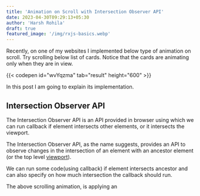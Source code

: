 ```yaml
---
title: 'Animation on Scroll with Intersection Observer API'
date: 2023-04-30T09:29:13+05:30
author: 'Harsh Rohila'
draft: true
featured_image: '/img/rxjs-basics.webp'
---
```


Recently, on one of my websites I implemented below type of animation on scroll. Try scrolling below list of cards. Notice that the cards are animating only when they are in view.

{{< codepen id="wvYqzma" tab="result" height="600" >}}

In this post I am going to explain its implementation.

## Intersection Observer API

The Intersection Observer API is an API provided in browser using which we can run callback if element intersects other elements, or it intersects the viewport.

The Intersection Observer API, as the name suggests, provides an API to observe changes in the intersection of an element with an ancestor element (or the top level [viewport](https://developer.mozilla.org/en-US/docs/Glossary/Viewport)).

We can run some code(using callback) if element intersects ancestor and can also specify on how much intersection the callback should run.

The above scrolling animation, is applying an
